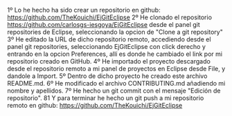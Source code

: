 1º Lo he hecho ha sido crear un repositorio en github: https://github.com/TheKouichi/EjGitEclipse
2º He clonado el repositorio https://github.com/carlosgs-iesgoya/EjGitEclipse desde el panel git repositories de Eclipse, seleccionando la opcion de "Clone a git repository"
3º He editado la URL de dicho repositorio remoto, accediendo desde el panel git repositories, seleccionando EjGitEclipse con click derecho y entrando en la opcion Preferences, allí es donde he cambiado el link por mi repositorio creado en GitHub.
4º He importado el proyecto descargado desde el repositorio remoto a mi panel de proyectos en Eclipse desde File, y dandole a Import.
5º Dentro de dicho proyecto he creado este archivo README.md.
6º He modificado el archivo CONTRIBUTING.md añadiendo mi nombre y apellidos.
7º He hecho un git commit con el mensaje "Edición de repositorio".
81 Y para terminar he hecho un git push a mi repositorio remoto en github: https://github.com/TheKouichi/EjGitEclipse 
